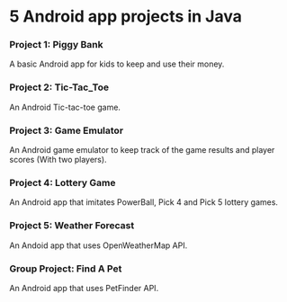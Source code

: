 # 5 Android app projects in Java <br>

### Project 1: Piggy Bank <br>
A basic Android app for kids to keep and use their money. <br>

### Project 2: Tic-Tac_Toe <br>
An Android Tic-tac-toe game. <br>

### Project 3: Game Emulator <br>
An Android game emulator to keep track of the game results and player scores (With two players). <br>

### Project 4: Lottery Game <br>
An Android app that imitates PowerBall, Pick 4 and Pick 5 lottery games. <br>

### Project 5: Weather Forecast <br>
An Andoid app that uses OpenWeatherMap API. <br>

### Group Project: Find A Pet <br>
An Android app that uses PetFinder API. <br>
